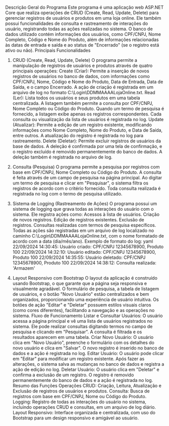 Descrição Geral do Programa
Este programa é uma aplicação web ASP.NET Core que realiza operações de CRUD (Create, Read, Update, Delete) para gerenciar registros de usuários e produtos em uma loja online. Ele também possui funcionalidades de consulta e rastreamento de interações do usuário, registrando todas as ações realizadas no sistema.
O banco de dados utilizado contém informações dos usuários, como CPF/CNPJ, Nome Completo, Código e Nome do Produto, além de informações relacionadas às datas de entrada e saída e ao status de "Encerrado" (se o registro está ativo ou não).
Principais Funcionalidades
1. CRUD (Create, Read, Update, Delete)
O programa permite a manipulação de registros de usuários e produtos através de quatro principais operações:
    Create (Criar):
        Permite a inserção de novos registros de usuários no banco de dados, com informações como CPF/CNPJ, Nome, Código e Nome do Produto, Data de Entrada, Data de Saída, e o campo Encerrado.
        A ação de criação é registrada em um arquivo de log no formato C:\Login\DDMMAAAALojaOnline.txt.
    Read (Ler):
        Lista todos os usuários e seus produtos em uma tabela centralizada.
        A listagem também permite a consulta por CPF/CNPJ, Nome Completo ou Código do Produto. Quando um termo de pesquisa é fornecido, a listagem exibe apenas os registros correspondentes.
        Cada consulta ou visualização da lista de usuários é registrada no log.
    Update (Atualizar):
        Permite a edição de um registro existente, modificando informações como Nome Completo, Nome do Produto, e Data de Saída, entre outros.
        A atualização do registro é registrada no log para rastreamento.
    Delete (Deletar):
        Permite excluir registros de usuários da base de dados.
        A deleção é confirmada por uma tela de confirmação, e o registro excluído é removido permanentemente do banco de dados.
        A deleção também é registrada no arquivo de log.

2. Consulta (Pesquisa)
    O programa permite a pesquisa por registros com base em CPF/CNPJ, Nome Completo ou Código do Produto.
    A consulta é feita através de um campo de pesquisa na página principal. Ao digitar um termo de pesquisa e clicar em "Pesquisar", o sistema filtra os registros de acordo com o critério fornecido.
    Toda consulta realizada é registrada no log com o termo de pesquisa utilizado.
3. Sistema de Logging (Rastreamento de Ações)
    O programa possui um sistema de logging que grava todas as interações do usuário com o sistema. Ele registra ações como:
        Acessos à lista de usuários.
        Criação de novos registros.
        Edição de registros existentes.
        Exclusão de registros.
        Consultas realizadas com termos de pesquisa específicos.
    Todas as ações são registradas em um arquivo de log localizado no caminho C:\Login\DDMMAAAALojaOnline.txt, com o nome formatado de acordo com a data (dia/mês/ano).
    Exemplo de formato do log:
    yaml
    22/09/2024 14:30:45: Usuário criado: CPF/CNPJ 12345678900, Produto 100
    22/09/2024 14:32:10: Usuário editado: CPF/CNPJ 12345678900, Produto 100
    22/09/2024 14:35:55: Usuário deletado: CPF/CNPJ 12345678900, Produto 100
    22/09/2024 14:38:12: Consulta realizada: 'Armazem'
4. Layout Responsivo com Bootstrap
    O layout da aplicação é construído usando Bootstrap, o que garante que a página seja responsiva e visualmente agradável.
    O formulário de pesquisa, a tabela de listagem de usuários, e o botão "Novo Usuário" estão centralizados e bem organizados, proporcionando uma experiência de usuário intuitiva.
    Os botões de ação "Editar" e "Deletar" possuem estilos visuais claros (como cores diferentes), facilitando a navegação e as operações no sistema.
Fluxo de Funcionamento
    Listar e Consultar Usuários:
        O usuário acessa a página principal e vê uma lista de usuários registrados no sistema.
        Ele pode realizar consultas digitando termos no campo de pesquisa e clicando em "Pesquisar".
        A consulta é filtrada e os resultados aparecem em uma tabela.
    Criar Novo Usuário:
        O usuário clica em "Novo Usuário", preenche o formulário com os detalhes do novo usuário e clica em "Salvar".
        O novo registro é inserido no banco de dados e a ação é registrada no log.
    Editar Usuário:
        O usuário pode clicar em "Editar" para modificar um registro existente.
        Após fazer as alterações, o sistema salva as mudanças no banco de dados e registra a ação de edição no log.
    Deletar Usuário:
        O usuário clica em "Deletar" e confirma a exclusão de um registro.
        O registro é removido permanentemente do banco de dados e a ação é registrada no log.
Resumo das Funções
    Operações CRUD: Criação, Leitura, Atualização e Exclusão de registros de usuários e produtos.
    Consulta: Busca de registros com base em CPF/CNPJ, Nome ou Código do Produto.
    Logging: Registro de todas as interações do usuário no sistema, incluindo operações CRUD e consultas, em um arquivo de log diário.
    Layout Responsivo: Interface organizada e centralizada, com uso do Bootstrap para um design responsivo e amigável ao usuário.
